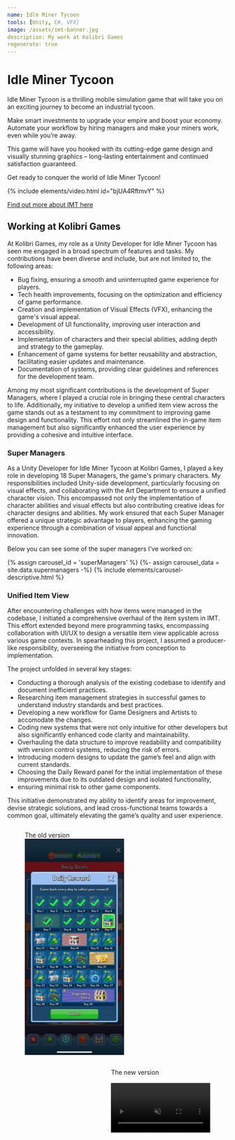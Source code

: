 ```yaml
---
name: Idle Miner Tycoon
tools: [Unity, C#, VFX]
image: /assets/imt-banner.jpg
description: My work at Kolibri Games
regenerate: true
---
```


# Idle Miner Tycoon

Idle Miner Tycoon is a thrilling mobile simulation game that will take you on an exciting journey to become an industrial tycoon.

Make smart investments to upgrade your empire and boost your economy. Automate your workflow by hiring managers and make your miners work, even while you’re away.

This game will have you hooked with its cutting-edge game design and visually stunning graphics – long-lasting entertainment and continued satisfaction guaranteed.

Get ready to conquer the world of Idle Miner Tycoon!

{% include elements/video.html id="bjUA4RftmvY" %}

[Find out more about IMT here](https://idleminertycoon.com/)

## Working at Kolibri Games

At Kolibri Games, my role as a Unity Developer for Idle Miner Tycoon 
has seen me engaged in a broad spectrum of features and tasks. 
My contributions have been diverse and include, but are not limited to, 
the following areas:

- Bug fixing, ensuring a smooth and uninterrupted game experience for players.
- Tech health improvements, focusing on the optimization and efficiency of 
game performance.
- Creation and implementation of Visual Effects (VFX), 
enhancing the game's visual appeal.
- Development of UI functionality, improving user interaction and accessibility.
- Implementation of characters and their special abilities, 
adding depth and strategy to the gameplay.
- Enhancement of game systems for better reusability and abstraction, 
facilitating easier updates and maintenance.
- Documentation of systems, providing clear guidelines and references 
for the development team.

Among my most significant contributions is the development of Super Managers, 
where I played a crucial role in bringing these central characters to life. 
Additionally, my initiative to develop a unified item view across the game 
stands out as a testament to my commitment to improving game design and 
functionality. This effort not only streamlined the in-game item management 
but also significantly enhanced the user experience by providing a cohesive 
and intuitive interface.

### Super Managers


As a Unity Developer for Idle Miner Tycoon at Kolibri Games, 
I played a key role in developing 18 Super Managers, the game's primary 
characters. My responsibilities included Unity-side development, 
particularly focusing on visual effects, and collaborating with 
the Art Department to ensure a unified character vision. 
This encompassed not only the implementation of character abilities and 
visual effects but also contributing creative ideas for character designs 
and abilities. My work ensured that each Super Manager offered a unique 
strategic advantage to players, enhancing the gaming experience through 
a combination of visual appeal and functional innovation.

Below you can see some of the super managers I've worked on:

{% assign carousel_id = 'superManagers' %}
{%- assign carousel_data = site.data.supermanagers -%} 
{% include elements/carousel-descriptive.html %}

### Unified Item View

After encountering challenges with how items were managed in the codebase, 
I initiated a comprehensive overhaul of the item system in IMT. This effort 
extended beyond mere programming tasks, encompassing collaboration with 
UI/UX to design a versatile item view applicable across various game 
contexts. In spearheading this project, I assumed a producer-like 
responsibility, overseeing the initiative from conception to implementation.

The project unfolded in several key stages:
- Conducting a thorough analysis of the existing codebase to identify and 
document inefficient practices.
- Researching item management strategies in successful games to understand 
industry standards and best practices.
- Developing a new workflow for Game Designers and Artists to accomodate the changes.
- Coding new systems that were not only intuitive for other developers but 
also significantly enhanced code clarity and maintainability.
- Overhauling the data structure to improve readability and compatibility 
with version control systems, reducing the risk of errors.
- Introducing modern designs to update the game’s feel and align with 
current standards.
- Choosing the Daily Reward panel for the initial implementation of these 
improvements due to its outdated design and isolated functionality, 
- ensuring minimal risk to other game components. 

This initiative demonstrated my ability to identify areas for improvement, 
devise strategic solutions, and lead cross-functional teams towards a common 
goal, ultimately elevating the game’s quality and user experience.

<div>
    <figure class="figure" style="width:45%; height: 100%; float: left">
    <figcaption class="figure-caption text-center">The old version</figcaption>
      <img src="/assets/kolibri/daily_reward_old.jpeg" class="figure-img img-fluid rounded">
    </figure>
    <figure class="figure" style="width:45%; height: 100%; float: right">
        <figcaption class="figure-caption text-center">The new version</figcaption>
        <video muted autoplay loop src="/assets/kolibri/daily_reward_new.mp4" type="video/mp4" style="width:100%; margin: 1rem auto"></video>
    </figure>
</div>
